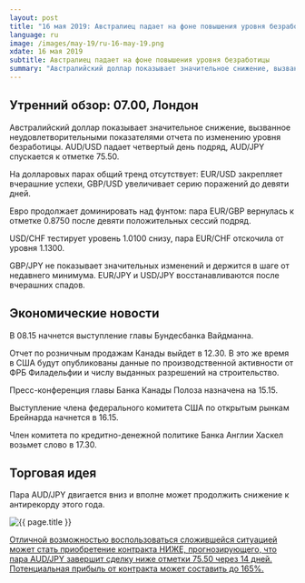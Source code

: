 ```yaml
---
layout: post
title: "16 мая 2019: Австралиец падает на фоне повышения уровня безработицы"
language: ru
image: /images/may-19/ru-16-may-19.png
xdate: 16 мая 2019
subtitle: Австралиец падает на фоне повышения уровня безработицы
summary: "Австралийский доллар показывает значительное снижение, вызванное неудовлетворительными показателями отчета по изменению уровня безработицы. AUD/USD падает четвертый день подряд, AUD/JPY спускается к отметке 75.50"
---
```

## Утренний обзор: 07.00, Лондон
 
Австралийский доллар показывает значительное снижение, вызванное неудовлетворительными показателями отчета по изменению уровня безработицы. AUD/USD падает четвертый день подряд, AUD/JPY спускается к отметке 75.50.

На долларовых парах общий тренд отсутствует: EUR/USD закрепляет вчерашние успехи, GBP/USD увеличивает серию поражений до девяти дней.

Евро продолжает доминировать над фунтом: пара EUR/GBP вернулась к отметке 0.8750 после девяти положительных сессий подряд.

USD/CHF тестирует уровень 1.0100 снизу, пара EUR/CHF отскочила от уровня 1.1300.

GBP/JPY не показывает значительных изменений и держится в шаге от недавнего минимума. EUR/JPY и USD/JPY восстанавливаются после вчерашних спадов.
 
## Экономические новости
 
В 08.15 начнется выступление главы Бундесбанка Вайдманна.

Отчет по розничным продажам Канады выйдет в 12.30. В это же время в США будут опубликованы данные по производственной активности от ФРБ Филадельфии и числу выданных разрешений на строительство.

Пресс-конференция главы Банка Канады Полоза назначена на 15.15.

Выступление члена федерального комитета США по открытым рынкам Брейнарда начнется в 16.15.

Член комитета по кредитно-денежной политике Банка Англии Хаскел возьмет слово в 17.30.
 
## Торговая идея
 
Пара AUD/JPY двигается вниз и вполне может продолжить снижение к антирекорду этого года.

<img src="{{ site.url }}/images/may-19/ru-16-may-19.png" alt="{{ page.title }}"  title="{{ page.title }}">

<a href="%LINK%%?currency=USD&amp;market=forex&underlying=frxAUDJPY&formname=higherlower&duration_amount=14&duration_units=d&amount=10&amount_type=stake&expiry_type=duration&barrier=75.50" target="_blank" rel="noopener noreferrer nofollow">Отличной возможностью воспользоваться сложившейся ситуацией может стать приобретение контракта НИЖЕ, прогнозирующего, что пара AUD/JPY завершит  сделку ниже отметки 75.50 через 14 дней. Потенциальная прибыль от контракта может составить до 165%.</a>
